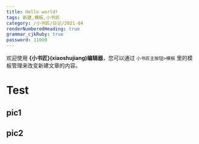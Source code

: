 ```yaml
---
title: Hello world!
tags: 新建,模板,小书匠
category: /小书匠/日记/2021-04
renderNumberedHeading: true
grammar_cjkRuby: true
password: 11000
---
```



欢迎使用 **{小书匠}(xiaoshujiang)编辑器**，您可以通过 `小书匠主按钮>模板` 里的模板管理来改变新建文章的内容。

# Test
## pic1

## pic2

